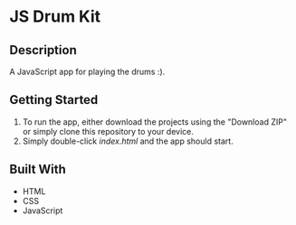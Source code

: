 # JS Drum Kit

## Description
A JavaScript app for playing the drums :).

## Getting Started

 1. To run the app, either download the projects using the "Download ZIP" or simply clone this repository to your device.
 2. Simply double-click *index.html* and the app should start.

## Built With

* HTML
* CSS
* JavaScript